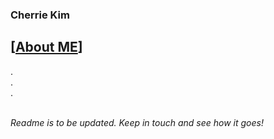 ### Cherrie Kim

## [[About ME](https://www.notion.so/cherrish-k/Cherrie-Kim-8207a6518fff4fe4b4830ef7af2f1312)]

.
<br>
.
<br>
.
<br>
<br>

_Readme is to be updated.
Keep in touch and see how it goes!_
